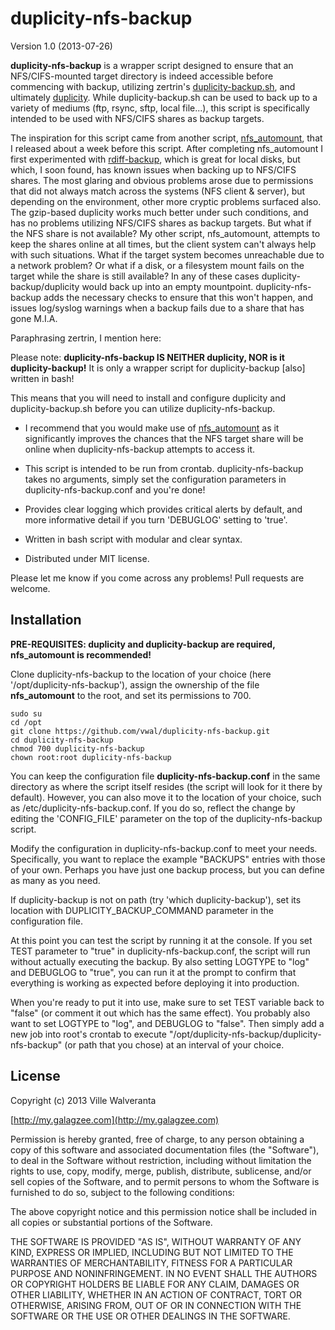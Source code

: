 duplicity-nfs-backup
====================

Version 1.0 (2013-07-26)


**duplicity-nfs-backup** is a wrapper script designed to ensure that an NFS/CIFS-mounted target directory is indeed accessible before commencing with backup, utilizing zertrin's [duplicity-backup.sh](http://zertrin.org/projects/duplicity-backup/), and ultimately [duplicity](http://duplicity.nongnu.org/).  While duplicity-backup.sh can be used to back up to a variety of mediums (ftp, rsync, sftp, local file...), this script is specifically intended to be used with NFS/CIFS shares as backup targets.

The inspiration for this script came from another script, [nfs_automount](http://my.galagzee.com/2013/07/13/nfs-automount-the-fourth-iteration/), that I released about a week before this script.  After completing nfs_automount I first experimented with [rdiff-backup](http://rdiff-backup.nongnu.org/), which is great for local disks, but which, I soon found, has known issues when backing up to NFS/CIFS shares. The most glaring and obvious problems arose due to permissions that did not always match across the systems (NFS client & server), but depending on the environment, other more cryptic problems surfaced also. The gzip-based duplicity works much better under such conditions, and has no problems utilizing NFS/CIFS shares as backup targets.  But what if the NFS share is not available?  My other script, nfs_automount, attempts to keep the shares online at all times, but the client system can't always help with such situations. What if the target system becomes unreachable due to a network problem? Or what if a disk, or a filesystem mount fails on the target while the share is still available? In any of these cases duplicity-backup/duplicity would back up into an empty mountpoint. duplicity-nfs-backup adds the necessary checks to ensure that this won't happen, and issues log/syslog warnings when a backup fails due to a share that has gone M.I.A.

Paraphrasing zertrin, I mention here:

Please note: **duplicity-nfs-backup IS NEITHER duplicity, NOR is it duplicity-backup!** It is only a wrapper script for duplicity-backup [also] written in bash!

This means that you will need to install and configure duplicity and duplicity-backup.sh before you can utilize duplicity-nfs-backup.

* I recommend that you would make use of [nfs_automount](http://my.galagzee.com/2013/07/13/nfs-automount-the-fourth-iteration/) as it significantly improves the chances that the NFS target share will be online when duplicity-nfs-backup attempts to access it.

* This script is intended to be run from crontab.  duplicity-nfs-backup takes no arguments, simply set the configuration parameters in duplicity-nfs-backup.conf and you're done!

* Provides clear logging which provides critical alerts by default, and more informative detail if you turn 'DEBUGLOG' setting to 'true'.

* Written in bash script with modular and clear syntax.  

* Distributed under MIT license.


Please let me know if you come across any problems! Pull requests are welcome.


Installation
------------

**PRE-REQUISITES: duplicity and duplicity-backup are required, nfs_automount is recommended!**

Clone duplicity-nfs-backup to the location of your choice (here '/opt/duplicity-nfs-backup'), assign the ownership of the file **nfs_automount** to the root, and set its permissions to 700.

    sudo su
    cd /opt
    git clone https://github.com/vwal/duplicity-nfs-backup.git
    cd duplicity-nfs-backup
    chmod 700 duplicity-nfs-backup
    chown root:root duplicity-nfs-backup

You can keep the configuration file **duplicity-nfs-backup.conf** in the same directory as where the script itself resides (the script will look for it there by default). However, you can also move it to the location of your choice, such as /etc/duplicity-nfs-backup.conf.  If you do so, reflect the change by editing the 'CONFIG_FILE' parameter on the top of the duplicity-nfs-backup script. 

Modify the configuration in duplicity-nfs-backup.conf to meet your needs.  Specifically, you want to replace the example "BACKUPS" entries with those of your own.  Perhaps you have just one backup process, but you can define as many as you need.

If duplicity-backup is not on path (try 'which duplicity-backup'), set its location with DUPLICITY_BACKUP_COMMAND parameter in the configuration file.

At this point you can test the script by running it at the console.  If you set TEST parameter to "true" in duplicity-nfs-backup.conf, the script will run without actually executing the backup.  By also setting LOGTYPE to "log" and DEBUGLOG to "true", you can run it at the prompt to confirm that everything is working as expected before deploying it into production.

When you're ready to put it into use, make sure to set TEST variable back to "false" (or comment it out which has the same effect).  You probably also want to set LOGTYPE to "log", and DEBUGLOG to "false". Then simply add a new job into root's crontab to execute "/opt/duplicity-nfs-backup/duplicity-nfs-backup" (or path that you chose) at an interval of your choice.


License
-------

Copyright (c) 2013 Ville Walveranta

[http://my.galagzee.com](http://my.galagzee.com)

Permission is hereby granted, free of charge, to any person obtaining a copy of this software and associated documentation files (the "Software"), to deal in the Software without restriction, including without limitation the rights to use, copy, modify, merge, publish, distribute, sublicense, and/or sell copies of the Software, and to permit persons to whom the Software is furnished to do so, subject to the following conditions: 

The above copyright notice and this permission notice shall be included in all copies or substantial portions of the Software.

THE SOFTWARE IS PROVIDED "AS IS", WITHOUT WARRANTY OF ANY KIND, EXPRESS OR IMPLIED, INCLUDING BUT NOT LIMITED TO THE WARRANTIES OF MERCHANTABILITY, FITNESS FOR A PARTICULAR PURPOSE AND NONINFRINGEMENT. IN NO EVENT SHALL THE AUTHORS OR COPYRIGHT HOLDERS BE LIABLE FOR ANY CLAIM, DAMAGES OR OTHER LIABILITY, WHETHER IN AN ACTION OF CONTRACT, TORT OR OTHERWISE, ARISING FROM, OUT OF OR IN CONNECTION WITH THE SOFTWARE OR THE USE OR OTHER DEALINGS IN THE SOFTWARE.

